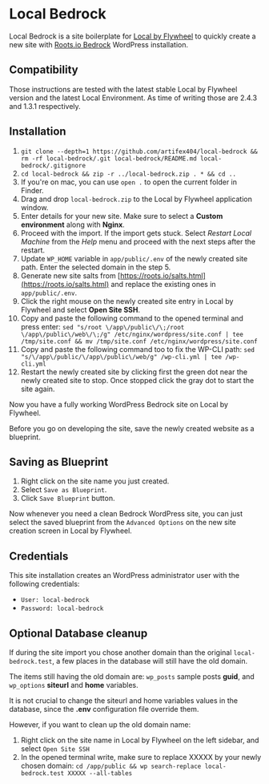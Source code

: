 # Local Bedrock
Local Bedrock is a site boilerplate for [Local by Flywheel](https://local.getflywheel.com/) to quickly create a new site with [Roots.io Bedrock](https://roots.io/bedrock/) WordPress installation. 

## Compatibility
Those instructions are tested with the latest stable Local by Flywheel version and the latest Local Environment. As time of writing those are 2.4.3 and 1.3.1 respectively.

## Installation

1. `git clone --depth=1 https://github.com/artifex404/local-bedrock && rm -rf local-bedrock/.git local-bedrock/README.md local-bedrock/.gitignore`
2. `cd local-bedrock && zip -r ../local-bedrock.zip . * && cd ..`
3. If you're on mac, you can use `open .` to open the current folder in Finder.
4. Drag and drop `local-bedrock.zip` to the Local by Flywheel application window.
5. Enter details for your new site. Make sure to select a **Custom environment** along with **Nginx**.
6. Proceed with the import. If the import gets stuck. Select *Restart Local Machine* from the *Help* menu and proceed with the next steps after the restart.
7. Update `WP_HOME` variable in `app/public/.env` of the newly created site path. Enter the selected domain in the step 5. 
8. Generate new site salts from [https://roots.io/salts.html](https://roots.io/salts.html) and replace the existing ones in `app/public/.env`.
9. Click the right mouse on the newly created site entry in Local by Flywheel and select **Open Site SSH**.
10. Copy and paste the following command to the opened terminal and press enter: `sed "s/root \/app\/public\/\;/root \/app\/public\/web\/\;/g" /etc/nginx/wordpress/site.conf | tee /tmp/site.conf && mv /tmp/site.conf /etc/nginx/wordpress/site.conf`
11. Copy and paste the following command too to fix the WP-CLI path: `sed "s/\/app\/public/\/app\/public\/web/g" /wp-cli.yml | tee /wp-cli.yml`
12. Restart the newly created site by clicking first the green dot near the newly created site to stop. Once stopped click the gray dot to start the site again.

Now you have a fully working WordPress Bedrock site on Local by Flywheel.

Before you go on developing the site, save the newly created website as a blueprint.

## Saving as Blueprint

1. Right click on the site name you just created.
2. Select `Save as Blueprint`.
3. Click `Save Blueprint` button.

Now whenever you need a clean Bedrock WordPress site, you can just select the saved blueprint from the `Advanced Options` on the new site creation screen in Local by Flywheel.

## Credentials

This site installation creates an WordPress administrator user with the following credentials:

* `User: local-bedrock` 
* `Password: local-bedrock`

## Optional Database cleanup

If during the site import you chose another domain than the original `local-bedrock.test`, a few places in the database will still have the old domain.

The items still having the old domain are: `wp_posts` sample posts **guid**, and `wp_options` **siteurl** and **home** variables.

It is not crucial to change the siteurl and home variables values in the database, since the **.env** configuration file override them. 

However, if you want to clean up the old domain name:

1. Right click on the site name in Local by Flywheel on the left sidebar, and select `Open Site SSH`
2. In the opened terminal write, make sure to replace XXXXX by your newly chosen domain: `cd /app/public && wp search-replace local-bedrock.test XXXXX --all-tables`
